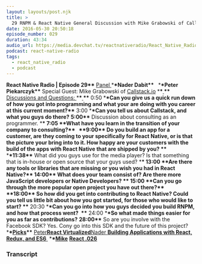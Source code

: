 ```yaml
---
layout: layouts/post.njk
title: >
  29 RNPM & React Native General Discussion with Mike Grabowski of Callstack.io
date: 2016-05-30 20:50:18
episode_number: 029
duration: 43:34
audio_url: https://media.devchat.tv/reactnativeradio/React_Native_Radio_Episode_29.mp3
podcast: react-native-radio
tags:
  - react_native_radio
  - podcast
---
```


**React Native Radio | Episode 29\*\*** <u>Panel </u> \***\*Nader Dabit\*\*** &nbsp; \***\*Peter Piekarczyk\*\*** Special Guest: Mike Grabowski of [Callstack.io](http://callstack.io/) \***\*<u> </u>\*\*** <u>Discussions and Questions: </u> \***\*<u> </u>\*\*** 0:50 \***\*Can you give us a quick run down of how you got into programming and what your are doing with you career at this current moment?\*\*** 3:00 \***\*Can you tell us about Callstack, and what you guys do there?** **5:00\*\*** Discussion about consulting as an programmer. \***\* 7:05 \*\***What have you learn in the transition of your company to consulting?\***\* &nbsp; \*\***9:00\***\* Do you build an app for a customer, are they coming to your specifically for React Native, or is that the picture your bring into to it. How happy are your customers with the build of the apps with React Native that are shipped by you? \*\*** &nbsp; \***\*11:38\*\*** What did you guys use for the media player? Is that something that is in-house or open source that your guys used? \***\* 13:00 \*\***Are there any tools or libraries that are missing or you wish you had in React Native?\*\* **14:00\*\*** What does your team consist of? Are there more JavaScript developers or Native Developers? \***\* 15:00 \*\***Can you go through the more popular open project you have out there?\***\* &nbsp; \*\***18:00\***\* So how did you get into contributing to React Native? Could you tell us little bit about how you got started, for those who would like to start? \*\*** 20:30 \***\*Can you go into how you guys decided you build RNPM, and how that process went?** **&nbsp;\*\*** 24:00 \***\*So what made things easier for you as far as contributions?** **28:00\*\*** So are you involve with the Facebook SDK? Yes. Cony go into this SDK and the future of this project? **&nbsp;** &nbsp; \***\*<u>Picks</u>\*\*** <u>Peter</u>**[**React Virtualized**](https://github.com/bvaughn/react-virtualized)**<u>Nader </u>**[**Building Applications with React, Redux, and ES6**](https://www.pluralsight.com/courses/react-redux-react-router-es6)**<u> </u> \***\*<u>Mike</u>** [**React .026**](https://github.com/facebook/react-native/releases/tag/v0.26.0)&nbsp;

### Transcript

